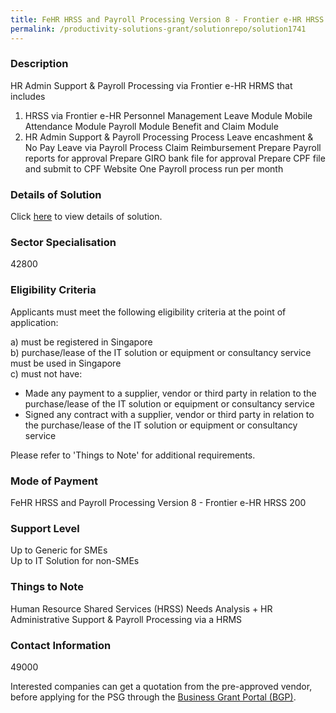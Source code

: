 ```yaml
---
title: FeHR HRSS and Payroll Processing Version 8 - Frontier e-HR HRSS 200
permalink: /productivity-solutions-grant/solutionrepo/solution1741
---
```


### Description

HR Admin Support & Payroll Processing via Frontier e-HR HRMS that includes
1. HRSS via Frontier e-HR
Personnel Management
Leave Module
Mobile Attendance Module
Payroll Module
Benefit and Claim Module
2. HR Admin Support & Payroll Processing
Process Leave encashment & No Pay Leave via Payroll
Process Claim Reimbursement
Prepare Payroll reports for approval
Prepare GIRO bank file for approval
Prepare CPF file and submit to CPF Website
One Payroll process run per month

### Details of Solution

Click <a href='Frontier e-HR Pte Ltd ' target='_blank' rel='noopener'>here</a> to view details of solution.

### Sector Specialisation

 42800 

### Eligibility Criteria

Applicants must meet the following eligibility criteria at the point of application:

a) must be registered in Singapore <br>
b) purchase/lease of the IT solution or equipment or consultancy service must be used in Singapore <br>
c) must not have:
- Made any payment to a supplier, vendor or third party in relation to the purchase/lease of the IT solution or equipment or consultancy service
- Signed any contract with a supplier, vendor or third party in relation to the purchase/lease of the IT solution or equipment or consultancy service

Please refer to 'Things to Note' for additional requirements.

### Mode of Payment
FeHR HRSS and Payroll Processing Version 8 - Frontier e-HR HRSS 200

### Support Level
Up to Generic for SMEs <br>
Up to IT Solution for non-SMEs

### Things to Note
Human Resource Shared Services (HRSS) Needs Analysis + HR Administrative Support & Payroll Processing via a HRMS

### Contact Information
49000

Interested companies can get a quotation from the pre-approved vendor, before applying for the PSG through the <a target='_blank' rel='noopener' href='https://www.businessgrants.gov.sg/'>Business Grant Portal (BGP)</a>.
